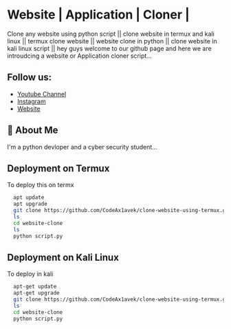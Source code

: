 
# Website | Application | Cloner |

Clone any website using python script ||
clone website in termux and kali linux ||
termux clone website ||
website clone in python ||
clone website in kali linux script ||
hey guys welcome to our github page and here we are introudcing a website or Application cloner script...



## Follow us:

 - [Youtube Channel](https://youtube.com/c/codeax10)
 - [Instagram](https://www.instagram.com/codeax1/)
 - [Website](https://coursecodeax.herokuapp.com)



## 🚀 About Me
I'm a python devloper and a cyber security student...



## Deployment on Termux

To deploy this on termx

```bash
  apt update
  apt upgrade
  git clone https://github.com/CodeAx1avek/clone-website-using-termux.git
  ls
  cd website-clone
  ls
  python script.py
```

## Deployment on Kali Linux
To deploy in kali 
```bash
  apt-get update
  apt-get upgrade
  git clone https://github.com/CodeAx1avek/clone-website-using-termux.git
  ls
  cd website-clone
  python script.py
```

